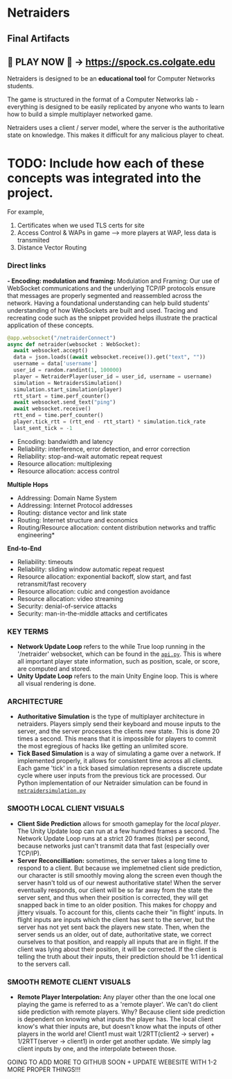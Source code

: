 # Netraiders
## Final Artifacts
## 👾 PLAY NOW 👾 -> https://spock.cs.colgate.edu

Netraiders is designed to be an **educational tool** for Computer Networks students. 

The game is structured in the format of a Computer Networks lab - everything is designed to be easily replicated by anyone who wants to learn how to build a simple multiplayer networked game.

Netraiders uses a client / server model, where the server is the authoritative state on knowledge. This makes it difficult for any malicious player to cheat.


# TODO: Include how each of these concepts was integrated into the project. 
For example, 
1) Certificates when we used TLS certs for site
2) Access Control & WAPs in game --> more players at WAP, less data is transmiited
3) Distance Vector Routing

### Direct links

**- Encoding: modulation and framing:** Modulation and Framing: Our use of WebSocket communications and the underlying TCP/IP protocols ensure that messages are properly segmented and reassembled across the network. Having a foundational understanding can help build students' understanding of how WebSockets are built and used. Tracing and recreating code such as the snippet provided helps illustrate the practical application of these concepts.

  ```python
  @app.websocket("/netraiderConnect")
async def netraider(websocket : WebSocket):
    await websocket.accept()
    data = json.loads((await websocket.receive()).get("text", ""))
    username = data['username']
    user_id = random.randint(1, 100000)
    player = NetraiderPlayer(user_id = user_id, username = username)
    simulation = NetraidersSimulation()
    simulation.start_simulation(player)
    rtt_start = time.perf_counter()
    await websocket.send_text("ping")
    await websocket.receive()
    rtt_end = time.perf_counter()
    player.tick_rtt = (rtt_end - rtt_start) * simulation.tick_rate
    last_sent_tick = -1
  ```
- Encoding: bandwidth and latency
- Reliability: interference, error detection, and error correction
- Reliability: stop-and-wait automatic repeat request
- Resource allocation: multiplexing
- Resource allocation: access control

**Multiple Hops**
- Addressing: Domain Name System
- Addressing: Internet Protocol addresses
- Routing: distance vector and link state
- Routing: Internet structure and economics
- Routing/Resource allocation: content distribution networks and traffic engineering*

**End-to-End**
- Reliability: timeouts
- Reliability: sliding window automatic repeat request
- Resource allocation: exponential backoff, slow start, and fast retransmit/fast recovery
- Resource allocation: cubic and congestion avoidance
- Resource allocation: video streaming
- Security: denial-of-service attacks
- Security: man-in-the-middle attacks and certificates



### KEY TERMS
- **Network Update Loop** refers to the while True loop running in the '/netraider' websocket, which can be found in the [`api.py`](webserver/api.py#L50-L90). This is where all important player state information, such as position, scale, or score, are computed and stored. 
- **Unity Update Loop** refers to the main Unity Engine loop. This is where all visual rendering is done.

### ARCHITECTURE
- **Authoritative Simulation** is the type of multiplayer architecture in netraiders. Players simply send their keyboard and mouse inputs to the server, and the server processes the clients new state. This is done 20 times a second. This means that it is impossible for players to commit the most egregious of hacks like getting an unlimited score.
- **Tick Based Simulation** is a way of simulating a game over a network. If implemented properly, it allows for consistent time across all clients. Each game 'tick' in a tick based simulation represents a discrete update cycle where user inputs from the previous tick are processed. Our Python implementation of our Netraider simulation can be found in [`netraidersimulation.py`](webserver/netraidersimulation.py)

### SMOOTH LOCAL CLIENT VISUALS
- **Client Side Prediction** allows for smooth gameplay for the *local player*. The Unity Update loop can run at a few hundred frames a second. The Network Update Loop runs at a strict 20 frames (ticks) per second, because networks just can't transmit data that fast (especially over TCP/IP).
- **Server Reconcilliation:** sometimes, the server takes a long time to respond to a client. But because we implemetned client side prediction, our character is still smoothly moving along the screen even though the server hasn't told us of our newest authoritative state! When the server eventually responds, our client will be so far away from the state the server sent, and thus when their position is corrected, they will get snapped back in time to an older position. This makes for choppy and jittery visuals. To account for this, clients cache their "in flight' inputs. In flight inputs are inputs which the client has sent to the server, but the server has not yet sent back the players new state. Then, when the server sends us an older, out of date, authoritative state, we correct ourselves to that position, and reapply all inputs that are in flight. If the client was lying about their position, it will be corrected. If the client is telling the truth about their inputs, their prediction should be 1:1 identical to the servers call. 

### SMOOTH REMOTE CLIENT VISUALS
- **Remote Player Interpolation:** Any player other than the one local one playing the game is referred to as a 'remote player'. We can't do client side prediction with remote players. Why? Because client side prediction is dependent on knowing what inputs the player has. The local client know's what thier inputs are, but doesn't know what the inputs of other players in the world are! Client1 must wait 1/2RTT(client2 -> server) + 1/2RTT(server -> client1) in order get another update. We simply lag client inputs by one, and the interpolate between those.



GOING TO ADD MORE TO GITHUB SOON + UPDATE WEBESITE WITH 1-2 MORE PROPER THINGS!!!

